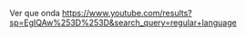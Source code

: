 
Ver que onda
https://www.youtube.com/results?sp=EgIQAw%253D%253D&search_query=regular+language
<!--stackedit_data:
eyJoaXN0b3J5IjpbLTE2MzY3MjU4ODhdfQ==
-->